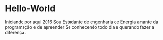 # Hello-World
Iniciando por aqui 2016
Sou Estudante de engenharia de Energia amante da programação e de apreender 
Se conhecendo todo dia e querando fazer a diferença .
